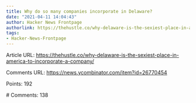 ```yaml
---
title: Why do so many companies incorporate in Delaware?
date: "2021-04-11 14:04:43"
author: Hacker News Frontpage
authorlink: https://thehustle.co/why-delaware-is-the-sexiest-place-in-america-to-incorporate-a-company/
tags:
- Hacker-News-Frontpage
---
```


<p>Article URL: <a href="https://thehustle.co/why-delaware-is-the-sexiest-place-in-america-to-incorporate-a-company/">https://thehustle.co/why-delaware-is-the-sexiest-place-in-america-to-incorporate-a-company/</a></p>
<p>Comments URL: <a href="https://news.ycombinator.com/item?id=26770454">https://news.ycombinator.com/item?id=26770454</a></p>
<p>Points: 192</p>
<p># Comments: 138</p>
